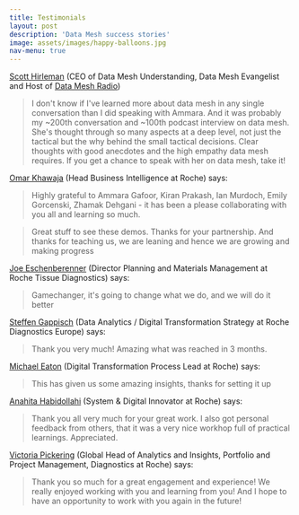 ```yaml
---
title: Testimonials
layout: post
description: 'Data Mesh success stories'
image: assets/images/happy-balloons.jpg
nav-menu: true
---
```


[Scott Hirleman](https://www.linkedin.com/in/scotthirleman/) 
(CEO of Data Mesh Understanding, Data Mesh Evangelist and Host of [Data Mesh Radio](https://daappod.com/data-mesh-radio/)) 

> I don't know if I've learned more about data mesh in any single conversation 
> than I did speaking with Ammara. And it was probably my ~200th conversation 
> and ~100th podcast interview on data mesh. She's thought through so many 
> aspects at a deep level, not just the tactical but the why behind the small 
> tactical decisions. Clear thoughts with good anecdotes and the high empathy
> data mesh requires. If you get a chance to speak with her on data mesh, take it!

[Omar Khawaja](https://www.linkedin.com/in/kmaomar/)
(Head Business Intelligence at Roche) says:

> Highly grateful to Ammara Gafoor, Kiran Prakash, Ian Murdoch, Emily Gorcenski,
> Zhamak Dehgani - it has been a please collaborating with you all and learning 
> so much.

> Great stuff to see these demos. Thanks for your partnership.
> And thanks for teaching us, we are leaning and hence we are growing and making progress

[Joe Eschenberenner](https://www.linkedin.com/in/joeeschenbrenner/) 
(Director Planning and Materials Management at Roche Tissue Diagnostics) says:
> Gamechanger, it's going to change what we do, and we will do it better

[Steffen Gappisch](https://www.linkedin.com/in/steffen-gappisch-9925564/)
(Data Analytics / Digital Transformation Strategy at Roche Diagnostics Europe) says:
> Thank you very much! Amazing what was reached in 3 months.

[Michael Eaton](https://www.linkedin.com/in/michael-eaton-8744142/)
(Digital Transformation Process Lead at Roche) says:
> This has given us some amazing insights, thanks for setting it up

[Anahita Habidollahi](https://www.linkedin.com/in/anahita-habibollahi-4aa7168b/)
(System & Digital Innovator at Roche) says:
> Thank you all very much for your great work. I also got personal feedback from
> others, that it was a very nice workhop full of practical learnings. Appreciated.

[Victoria Pickering](https://www.linkedin.com/in/victoria-pickering-51268aa/)
(Global Head of Analytics and Insights, Portfolio and Project Management,
Diagnostics at Roche) says:
> Thank you so much for a great engagement and experience! We really enjoyed 
> working with you and learning from you! And I hope to have an opportunity to 
> work with you again in the future! 
